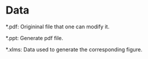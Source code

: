 # Data

*.pdf: Origininal file that one can modify it.

*.ppt: Generate pdf file.

*.xlms: Data used to generate the corresponding figure.
